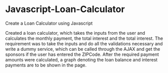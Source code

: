 # Javascript-Loan-Calculator
Create a Loan Calculator using Javascript

Created a loan calculator, which takes the inputs from the user and calculates the monthly payment, the total interest and the total interest.
The requirement was to take the inputs and do all the validations necessary and write a dummy service, which can be called through the AJAX and get the sponsors if the user has entered the ZIPCode.
After the required payment amounts were calculated, a graph denoting the loan balance and interest payments are to be shown in the page.
